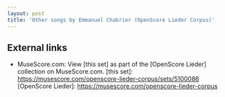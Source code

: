 ```yaml
---
layout: post
title: 'Other songs by Emmanuel Chabrier (OpenScore Lieder Corpus)'
---
```


## External links

- MuseScore.com: View [this set] as part of the [OpenScore Lieder] collection on MuseScore.com.
[this set]: https://musescore.com/openscore-lieder-corpus/sets/5100086
[OpenScore Lieder]: https://musescore.com/openscore-lieder-corpus

